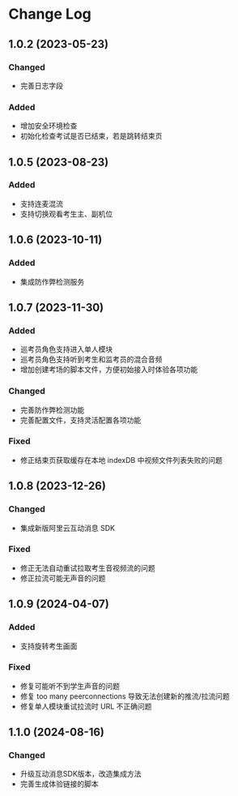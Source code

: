 # Change Log

## 1.0.2 (2023-05-23)

### Changed
- 完善日志字段

### Added
- 增加安全环境检查
- 初始化检查考试是否已结束，若是跳转结束页

## 1.0.5 (2023-08-23)

### Added
- 支持连麦混流
- 支持切换观看考生主、副机位

## 1.0.6 (2023-10-11)

### Added
- 集成防作弊检测服务

## 1.0.7 (2023-11-30)

### Added
- 巡考员角色支持进入单人模块
- 巡考员角色支持听到考生和监考员的混合音频
- 增加创建考场的脚本文件，方便初始接入时体验各项功能

### Changed
- 完善防作弊检测功能
- 完善配置文件，支持灵活配置各项功能

### Fixed
- 修正结束页获取缓存在本地 indexDB 中视频文件列表失败的问题

## 1.0.8 (2023-12-26)

### Changed
- 集成新版阿里云互动消息 SDK

### Fixed
- 修正无法自动重试拉取考生音视频流的问题
- 修正拉流可能无声音的问题

## 1.0.9 (2024-04-07)

### Added
- 支持旋转考生画面

### Fixed
- 修复可能听不到学生声音的问题
- 修复 too many peerconnections 导致无法创建新的推流/拉流问题
- 修复单人模块重试拉流时 URL 不正确问题

## 1.1.0 (2024-08-16)

### Changed
- 升级互动消息SDK版本，改造集成方法
- 完善生成体验链接的脚本
